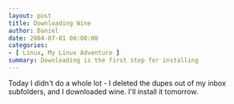 ```yaml
---
layout: post
title: Downloading Wine
author: Daniel
date: 2004-07-01 00:00:08
categories:
- [ Linux, My Linux Adventure ]
summary: Downloading is the first step for installing
---
```


Today I didn't do a whole lot - I deleted the dupes out of my inbox subfolders, and I downloaded wine. I'll install it tomorrow.
